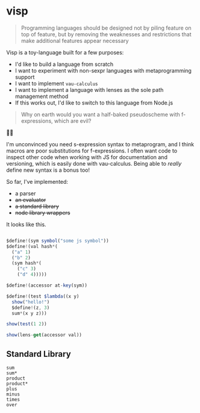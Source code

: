 # visp

> Programming languages should be designed not by piling feature on top of feature, but by removing the weaknesses and restrictions that make additional features appear necessary

Visp is a toy-language built for a few purposes:

- I'd like to build a language from scratch
- I want to experiment with non-sexpr languages with metaprogramming support
- I want to implement `vau-calculus`
- I want to implement a language with lenses as the sole path management method
- If this works out, I'd like to switch to this language from Node.js

> Why on earth would you want a half-baked pseudoscheme with f-expressions, which are evil?

:woman_shrugging:

I'm unconvinced you need s-expression syntax to metaprogram, and I think macros are poor substitutions for f-expressions. I often want code to inspect other code when working with JS for documentation and versioning, which is easily done with vau-calculus. Being able to *really* define new syntax is a bonus too!

So far, I've implemented:

- a parser
- ~~an evaluator~~
- ~~a standard library~~
- ~~node library wrappers~~

It looks like this.

```js

$define!(sym symbol("some js symbol"))
$define!(val hash*(
  ("a" 1)
  ("b" 2)
  (sym hash*(
    ("c" 3)
    ("d" 4)))))

$define!(accessor at-key(sym))

$define!(test $lambda((x y)
  show("hello!")
  $define!(z, 3)
  sum*(x y z)))

show(test(1 2))

show(lens-get(accessor val))
```

## Standard Library

```
sum
sum*
product
product*
plus
minus
times
over
```
